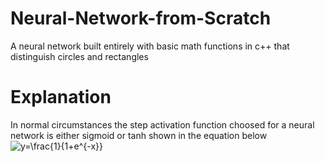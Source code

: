 # Neural-Network-from-Scratch
A neural network built entirely with basic math functions in c++ that distinguish circles and rectangles    
# Explanation     
In normal circumstances the step activation function choosed for a neural network is either sigmoid or tanh shown in the equation below     
![ y=\frac{1}{1+e^{-x}}](https://latex.codecogs.com/svg.latex?\Large&space;y=\frac{1}{1+e^{-x}})
